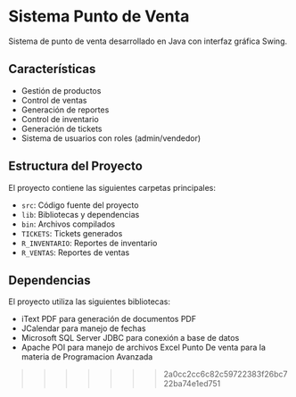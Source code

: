# Sistema Punto de Venta

Sistema de punto de venta desarrollado en Java con interfaz gráfica Swing.

## Características

- Gestión de productos
- Control de ventas
- Generación de reportes
- Control de inventario
- Generación de tickets
- Sistema de usuarios con roles (admin/vendedor)

## Estructura del Proyecto

El proyecto contiene las siguientes carpetas principales:

- `src`: Código fuente del proyecto
- `lib`: Bibliotecas y dependencias
- `bin`: Archivos compilados
- `TICKETS`: Tickets generados
- `R_INVENTARIO`: Reportes de inventario
- `R_VENTAS`: Reportes de ventas

## Dependencias

El proyecto utiliza las siguientes bibliotecas:
- iText PDF para generación de documentos PDF
- JCalendar para manejo de fechas
- Microsoft SQL Server JDBC para conexión a base de datos
- Apache POI para manejo de archivos Excel
Punto De venta para la materia de Programacion Avanzada
>>>>>>> 2a0cc2cc6c82c59722383f26bc722ba74e1ed751
